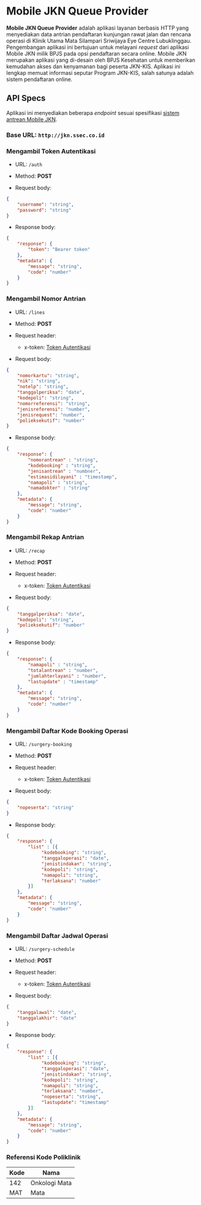# Mobile JKN Queue Provider

**Mobile JKN Queue Provider** adalah aplikasi layanan berbasis HTTP yang menyediakan data antrian pendaftaran kunjungan
rawat jalan dan rencana operasi di Klinik Utama Mata Silampari Sriwijaya Eye Centre Lubuklinggau. Pengembangan aplikasi
ini bertujuan untuk melayani _request_ dari aplikasi Mobile JKN milik BPJS pada opsi pendaftaran secara online. Mobile
JKN merupakan aplikasi yang di-desain oleh BPJS Kesehatan untuk memberikan kemudahan akses dan kenyamanan bagi peserta
JKN-KIS. Aplikasi ini lengkap memuat informasi seputar Program JKN-KIS, salah satunya adalah sistem pendaftaran online.

## API Specs

Aplikasi ini menyediakan beberapa _endpoint_ sesuai
spesifikasi [sistem antrean Mobile JKN](https://docs.google.com/spreadsheets/d/1AL8bvvrPXRerKI8gT-o60UugcVwXCER-PjqKmQeLpKo).

### Base URL: `http://jkn.ssec.co.id`

### Mengambil Token Autentikasi

- URL: `/auth`

- Method: **POST**

- Request body:

```json
{
    "username": "string",
    "password": "string"
}
```

- Response body:

```json
{
    "response": {
        "token": "Bearer token"
    },
    "metadata": {
        "message": "string",
        "code": "number"
    }
}
```

### Mengambil Nomor Antrian

- URL: `/lines`

- Method: **POST**

- Request header:
    * x-token: [Token Autentikasi](#mengambil-token-autentikasi)

- Request body:

```json
{
    "nomorkartu": "string",
    "nik": "string",
    "notelp": "string",
    "tanggalperiksa": "date",
    "kodepoli": "string",
    "nomorreferensi": "string",
    "jenisreferensi": "number",
    "jenisrequest": "number",
    "polieksekutif": "number"
}
```

- Response body:

```json
{
    "response": {
        "nomorantrean" : "string",
        "kodebooking" : "string",
        "jenisantrean" : "numbner",
        "estimasidilayani" : "timestamp",
        "namapoli" : "string",
        "namadokter" : "string"
    },
    "metadata": {
        "message": "string",
        "code": "number"
    }
}
```

### Mengambil Rekap Antrian

- URL: `/recap`

- Method: **POST**

- Request header:
    * x-token: [Token Autentikasi](#mengambil-token-autentikasi)

- Request body:

```json
{
    "tanggalperiksa": "date",
    "kodepoli": "string",
    "polieksekutif": "number"
}
```

- Response body:

```json
{
    "response": {
        "namapoli" : "string",
        "totalantrean" : "number",
        "jumlahterlayani" : "number",
        "lastupdate" : "timestamp"
    },
    "metadata": {
        "message": "string",
        "code": "number"
    }
}
```

### Mengambil Daftar Kode Booking Operasi

- URL: `/surgery-booking`

- Method: **POST**

- Request header:
    * x-token: [Token Autentikasi](#mengambil-token-autentikasi)

- Request body:

```json
{
    "nopeserta": "string"
}
```

- Response body:

```json
{
    "response": {
        "list" : [{
             "kodebooking": "string",
             "tanggaloperasi": "date",
             "jenistindakan": "string",
             "kodepoli": "string",
             "namapoli": "string",
             "terlaksana": "number"
        }]
    },
    "metadata": {
        "message": "string",
        "code": "number"
    }
}
```

### Mengambil Daftar Jadwal Operasi

- URL: `/surgery-schedule`

- Method: **POST**

- Request header:
    * x-token: [Token Autentikasi](#mengambil-token-autentikasi)

- Request body:

```json
{
    "tanggalawal": "date",
    "tanggalakhir": "date"
}
```

- Response body:

```json
{
    "response": {
        "list" : [{
             "kodebooking": "string",
             "tanggaloperasi": "date",
             "jenistindakan": "string",
             "kodepoli": "string",
             "namapoli": "string",
             "terlaksana": "number",
             "nopeserta": "string",
             "lastupdate": "timestamp" 
        }]
    },
    "metadata": {
        "message": "string",
        "code": "number"
    }
}
```

### Referensi Kode Poliklinik

| Kode | Nama |
| --- | --- |
| 142 | Onkologi Mata |
| MAT | Mata |
